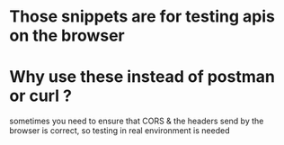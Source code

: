 # Those snippets are for testing apis on the browser

# Why use these instead of postman or curl ?

sometimes you need to ensure that CORS & the headers send by the browser is correct, so testing in real environment is needed


